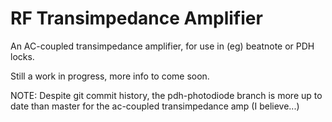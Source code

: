 # RF Transimpedance Amplifier

An AC-coupled transimpedance amplifier, for use in (eg) beatnote or PDH locks.

Still a work in progress, more info to come soon.

NOTE: Despite git commit history, the pdh-photodiode branch is more up to date than master for the ac-coupled transimpedance amp (I believe...)
